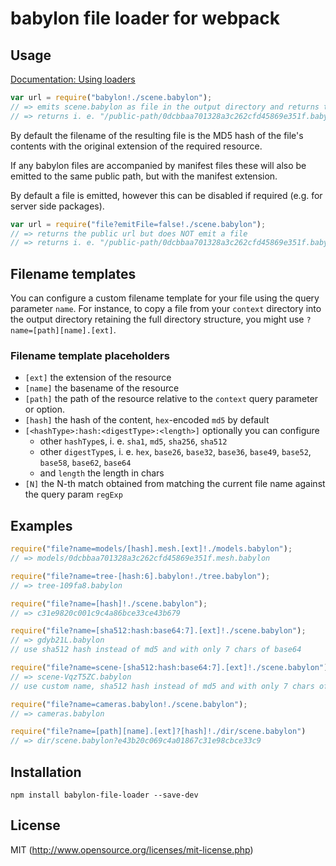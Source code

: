 # babylon file loader for webpack

## Usage

[Documentation: Using loaders](http://webpack.github.io/docs/using-loaders.html)

``` javascript
var url = require("babylon!./scene.babylon");
// => emits scene.babylon as file in the output directory and returns the public url
// => returns i. e. "/public-path/0dcbbaa701328a3c262cfd45869e351f.babylon"
```

By default the filename of the resulting file is the MD5 hash of the file's contents 
with the original extension of the required resource.

If any babylon files are accompanied by manifest files these will also be emitted to the
same public path, but with the manifest extension.

By default a file is emitted, however this can be disabled if required (e.g. for server
side packages).

``` javascript
var url = require("file?emitFile=false!./scene.babylon");
// => returns the public url but does NOT emit a file
// => returns i. e. "/public-path/0dcbbaa701328a3c262cfd45869e351f.babylon"
```

## Filename templates

You can configure a custom filename template for your file using the query
parameter `name`. For instance, to copy a file from your `context` directory
into the output directory retaining the full directory structure, you might
use `?name=[path][name].[ext]`.

### Filename template placeholders

* `[ext]` the extension of the resource
* `[name]` the basename of the resource
* `[path]` the path of the resource relative to the `context` query parameter or option.
* `[hash]` the hash of the content, `hex`-encoded `md5` by default
* `[<hashType>:hash:<digestType>:<length>]` optionally you can configure
  * other `hashType`s, i. e. `sha1`, `md5`, `sha256`, `sha512`
  * other `digestType`s, i. e. `hex`, `base26`, `base32`, `base36`, `base49`, `base52`, `base58`, `base62`, `base64`
  * and `length` the length in chars
* `[N]` the N-th match obtained from matching the current file name against the query param `regExp`

## Examples

``` javascript
require("file?name=models/[hash].mesh.[ext]!./models.babylon");
// => models/0dcbbaa701328a3c262cfd45869e351f.mesh.babylon

require("file?name=tree-[hash:6].babylon!./tree.babylon");
// => tree-109fa8.babylon

require("file?name=[hash]!./scene.babylon");
// => c31e9820c001c9c4a86bce33ce43b679

require("file?name=[sha512:hash:base64:7].[ext]!./scene.babylon");
// => gdyb21L.babylon
// use sha512 hash instead of md5 and with only 7 chars of base64

require("file?name=scene-[sha512:hash:base64:7].[ext]!./scene.babylon");
// => scene-VqzT5ZC.babylon
// use custom name, sha512 hash instead of md5 and with only 7 chars of base64

require("file?name=cameras.babylon!./scene.babylon");
// => cameras.babylon

require("file?name=[path][name].[ext]?[hash]!./dir/scene.babylon")
// => dir/scene.babylon?e43b20c069c4a01867c31e98cbce33c9
```

## Installation

```npm install babylon-file-loader --save-dev```

## License

MIT (http://www.opensource.org/licenses/mit-license.php)
